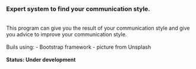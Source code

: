 <h3>Expert system to find your communication style.</h3>
<br>
This program can give you the result of your communication style and give you advice to improve your communication style.
<br>
<br>
Buils using:
- Bootstrap framework
- picture from Unsplash
<br>
<br>
<strong>Status: Under development</strong>
